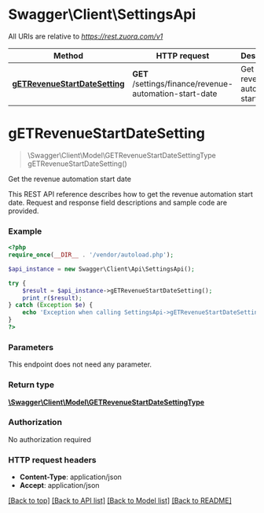 # Swagger\Client\SettingsApi

All URIs are relative to *https://rest.zuora.com/v1*

Method | HTTP request | Description
------------- | ------------- | -------------
[**gETRevenueStartDateSetting**](SettingsApi.md#gETRevenueStartDateSetting) | **GET** /settings/finance/revenue-automation-start-date | Get the revenue automation start date


# **gETRevenueStartDateSetting**
> \Swagger\Client\Model\GETRevenueStartDateSettingType gETRevenueStartDateSetting()

Get the revenue automation start date

This REST API reference describes how to get the revenue automation start date. Request and response field descriptions and sample code are provided.

### Example
```php
<?php
require_once(__DIR__ . '/vendor/autoload.php');

$api_instance = new Swagger\Client\Api\SettingsApi();

try {
    $result = $api_instance->gETRevenueStartDateSetting();
    print_r($result);
} catch (Exception $e) {
    echo 'Exception when calling SettingsApi->gETRevenueStartDateSetting: ', $e->getMessage(), PHP_EOL;
}
?>
```

### Parameters
This endpoint does not need any parameter.

### Return type

[**\Swagger\Client\Model\GETRevenueStartDateSettingType**](../Model/GETRevenueStartDateSettingType.md)

### Authorization

No authorization required

### HTTP request headers

 - **Content-Type**: application/json
 - **Accept**: application/json

[[Back to top]](#) [[Back to API list]](../../README.md#documentation-for-api-endpoints) [[Back to Model list]](../../README.md#documentation-for-models) [[Back to README]](../../README.md)

